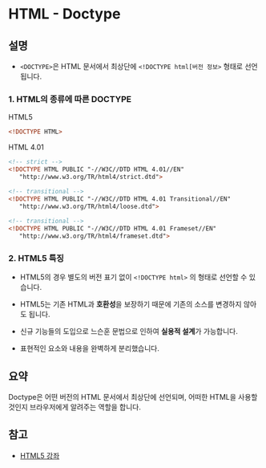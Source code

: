 # HTML - Doctype

## 설명

- `<DOCTYPE>`은 HTML 문서에서 최상단에 `<!DOCTYPE html[버전 정보>` 형태로 선언됩니다.

### 1. HTML의 종류에 따른 DOCTYPE

HTML5

```html
<!DOCTYPE HTML>
```

HTML 4.01

```html
<!-- strict -->
<!DOCTYPE HTML PUBLIC "-//W3C//DTD HTML 4.01//EN"
   "http://www.w3.org/TR/html4/strict.dtd">

<!-- transitional --> 
<!DOCTYPE HTML PUBLIC "-//W3C//DTD HTML 4.01 Transitional//EN"
   "http://www.w3.org/TR/html4/loose.dtd">
  
<!-- transitional --> 
<!DOCTYPE HTML PUBLIC "-//W3C//DTD HTML 4.01 Frameset//EN"
   "http://www.w3.org/TR/html4/frameset.dtd">
```

### 2. HTML5 특징

- HTML5의 경우 별도의 버전 표기 없이 `<!DOCTYPE html>` 의 형태로 선언할 수 있습니다.

- HTML5는 기존 HTML과 **호환성**을 보장하기 때문에 기존의 소스를 변경하지 않아도 됩니다.
- 신규 기능들의 도입으로 느슨훈 문법으로 인하여 **실용적 설계**가 가능합니다.
- 표현적인 요소와 내용을 완벽하게 분리했습니다.

## 요약

Doctype은 어떤 버전의 HTML 문서에서 최상단에 선언되며, 어떠한 HTML을 사용할 것인지 브라우저에게 알려주는 역할을 합니다.

## 참고

- [HTML5 강좌](https://theqoop.tistory.com/265)
